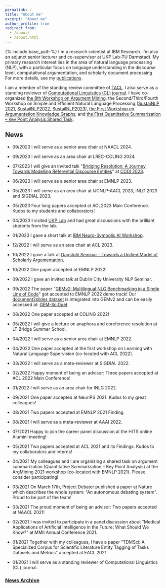```yaml
---
permalink: /
title: "About me"
excerpt: "About me"
author_profile: true
redirect_from: 
  - /about/
  - /about.html
---
```


{% include base_path %}
I'm a research scientist at IBM Research. I'm also an adjunct senior lecturer and co-supervisor at UKP Lab-TU Darmstadt. My primary research interest lies in the area of natural language processing (NLP), with a particular focus on language understanding in the discourse level, computational argumentation, and scholarly document processing. For more details, see my [publications](https://yufanghou.github.io/publications/).

I am a member of the standing review committee of [TACL](http://www.transacl.org/). I also serve as a standing reviewer of [Computational Linguistics (CL) journal](http://cljournal.org/). I have co-organized [the 8th Workshop on Argument Mining](https://2021.argmining.org/), the Second/Third/Fourth Workshop on Simple and Efficient Natural Language Processing ([SustaiNLP 2021](https://sites.google.com/view/sustainlp2021/home), [SustailNLP2022](https://sites.google.com/view/sustainlp2022/home), [SustailNLP2023](https://sites.google.com/view/sustainlp2023/home)), [the First Workshop on Argumentation Knowledge Graphs](https://argkg21.argmining.org/), and [the First Quantitative Summarization – Key Point Analysis Shared Task](https://github.com/ibm/KPA_2021_shared_task).

## News

- 09/2023 I will serve as a senior area chair at NAACL 2024.

- 09/2023 I will serve as an area chair at LREC-COLING 2024.

- 07/2023 I will give an invited talk "[Bridging Resolution: A Journey Towards Modelling Referential Discourse Entities](https://github.com/yufanghou/yufanghou.github.io/blob/master/files/Talk-Yufang_CODI_2023_v1.pdf)" at [CODI 2023](https://sites.google.com/view/codi-2023/invited-speakers). 

- 06/2023 I will serve as a senior area chair at EMNLP 2023.

- 05/2023 I will serve as an area chair at IJCNLP-AACL 2023, INLG 2023 and SIGDIAL 2023.

- 05/2023 Four long papers accepted at ACL2023 Main Conference. Kudos to my students and collaborators!

- 04/2023 I visited [UKP Lab](https://www.informatik.tu-darmstadt.de/ukp/ukp_home/index.en.jsp) and had great discussions with the brilliant students from the lab.

- 01/2023 I gave a short talk at [IBM Neuro-Symbolic AI Workshop](https://ibm.github.io/neuro-symbolic-ai/events/ns-workshop2023/). 

- 12/2022 I will serve as an area chair at ACL 2023.

- 10/2022 I gave a talk at [Dagstuhl Seminar - Towards a Unified Model of Scholarly Argumentation](https://www.dagstuhl.de/en/program/calendar/semhp/?semnr=22432).

- 10/2022 One paper accepted at EMNLP 2022!

- 09/2022 I gave an invited talk at Dublin City University NLP Seminar. 

- 09/2022 The paper "[GEMv2: Multilingual NLG Benchmarking in a Single Line of Code](https://arxiv.org/pdf/2206.11249.pdf)" got accepted to EMNLP 2022 demo track! Our [document2slides dataset](https://github.com/IBM/document2slides) is integrated into GEMv2 and can be easily accessed at: [GEM-SciDuet](https://huggingface.co/datasets/GEM/SciDuet).

- 08/2022 One paper accepted at COLING 2022!

- 05/2022 I will give a lecture on anaphora and coreference resolution at LT Bridge Summer School.

- 04/2022 I will serve as a senior area chair at EMNLP 2022.

- 04/2022 One paper accepted at the first workshop on Learning with Natural Language Supervision (co-located with ACL 2022).

- 03/2022 I will serve as a meta-reviewer at SIGDIAL 2022.

- 02/2022 Happy moment of being an advisor: Three papers accepted at ACL 2022 Main Conference!

- 01/2022 I will serve as an area chair for INLG 2022.

- 09/2021 One paper accepted at NeurIPS 2021. Kudos to my great colleagues!

- 08/2021 Two papers accepted at EMNLP 2021 Finding.

- 08/2021 I will serve as a meta-reviewer at AAAI 2022.

- 07/2021 Happy to join the career panel discussion at the HITS online Alumini meeting!

- 05/2021 Two papers accepted at ACL 2021 and its Findings. Kudos to my collaborators and interns!

- 04/2021 My colleagues and I are organizing a shared task on argument summarization (Quantitative Summarization – Key Point Analysis) at the ArgMining 2021 workshop (co-located with EMNLP 2021). Please consider participating!

- 03/2021 On March 17th, Project Debater published a paper at Nature which describes the whole system: "An autonomous debating system". Proud to be part of the team!

- 03/2021 The proud moment of being an advisor: Two papers accepted at NAACL 2021!

- 02/2021 I was invited to participate in a panel discussion about "Medical Applications of Artificial Intelligence in the Future: What Should We Know?" at MMII Annual Conference 2021.

- 01/2021 Together with my colleagues, I have a paper "TDMSci: A Specialized Corpus for Scientific Literature Entity Tagging of Tasks Datasets and Metrics" accepted at EACL 2021.

- 01/2021 I will serve as a standing reviewer of Computational Linguistics (CL) journal. 

### [News Archive](https://yufanghou.github.io/newsarchive)
